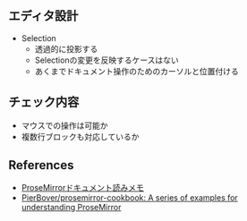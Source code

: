 ## エディタ設計

- Selection
  - 透過的に投影する
  - Selectionの変更を反映するケースはない
  - あくまでドキュメント操作のためのカーソルと位置付ける

## チェック内容

- マウスでの操作は可能か
- 複数行ブロックも対応しているか

## References

- [ProseMirrorドキュメント読みメモ](https://zenn.dev/pirosikick/scraps/cd7250743efd76)
- [PierBover/prosemirror-cookbook: A series of examples for understanding ProseMirror](https://github.com/PierBover/prosemirror-cookbook)
